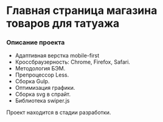# Главная страница магазина товаров для татуажа

### Описание проекта
* Адаптивная верстка mobile-first
* Кроссбраузерность: Chrome, Firefox, Safari.
* Методология БЭМ.
* Препроцессор Less.
* Сборка Gulp.
* Оптимизация графики.
* Сборка svg в спрайт.
* Библиотека swiper.js

Проект находится в стадии разработки.
